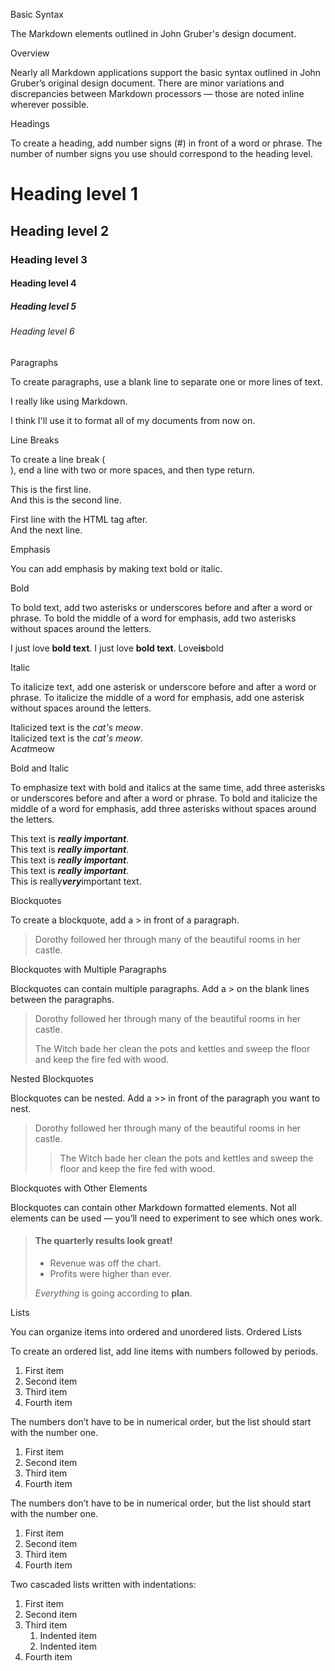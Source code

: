 Basic Syntax

The Markdown elements outlined in John Gruber's design document.

Overview

Nearly all Markdown applications support the basic syntax outlined in John Gruber’s original design document. There are minor variations and discrepancies between Markdown processors — those are noted inline wherever possible.

Headings

To create a heading, add number signs (#) in front of a word or phrase. The number of number signs you use should correspond to the heading level.

# Heading level 1
## Heading level 2
### Heading level 3
#### Heading level 4
##### Heading level 5
###### Heading level 6

Paragraphs

To create paragraphs, use a blank line to separate one or more lines of text.

I really like using Markdown.

I think I'll use it to format all of my documents from now on.

Line Breaks

To create a line break (<br>), end a line with two or more spaces, and then type return.

This is the first line.    
And this is the second line.

First line with the HTML tag after.<br>
And the next line.

Emphasis

You can add emphasis by making text bold or italic.

Bold

To bold text, add two asterisks or underscores before and after a word or phrase. To bold the middle of a word for emphasis, add two asterisks without spaces around the letters.

I just love **bold text**.
I just love __bold text__.
Love**is**bold

Italic

To italicize text, add one asterisk or underscore before and after a word or phrase. To italicize the middle of a word for emphasis, add one asterisk without spaces around the letters.

Italicized text is the *cat's meow*.  
Italicized text is the _cat's meow_.  
A*cat*meow

Bold and Italic

To emphasize text with bold and italics at the same time, add three asterisks or underscores before and after a word or phrase. To bold and italicize the middle of a word for emphasis, add three asterisks without spaces around the letters.

This text is ***really important***.  
 This text is ___really important___.  
  This text is __*really important*__.  
   This text is **_really important_**.  
    This is really***very***important text.

Blockquotes

To create a blockquote, add a > in front of a paragraph.

> Dorothy followed her through many of the beautiful rooms in her castle.

Blockquotes with Multiple Paragraphs

Blockquotes can contain multiple paragraphs. Add a > on the blank lines between the paragraphs.

> Dorothy followed her through many of the beautiful rooms in her castle.
>
> The Witch bade her clean the pots and kettles and sweep the floor and keep the fire fed with wood.

Nested Blockquotes

Blockquotes can be nested. Add a >> in front of the paragraph you want to nest.

> Dorothy followed her through many of the beautiful rooms in her castle.
>
>> The Witch bade her clean the pots and kettles and sweep the floor and keep the fire fed with wood.

Blockquotes with Other Elements

Blockquotes can contain other Markdown formatted elements. Not all elements can be used — you’ll need to experiment to see which ones work.

> #### The quarterly results look great!
>
> - Revenue was off the chart.
> - Profits were higher than ever.
>
>  *Everything* is going according to **plan**.

Lists

You can organize items into ordered and unordered lists.
Ordered Lists

To create an ordered list, add line items with numbers followed by periods. 

1. First item
2. Second item
3. Third item
4. Fourth item 

The numbers don’t have to be in numerical order, but the list should start with the number one.

1. First item
1. Second item
1. Third item
1. Fourth item 

The numbers don’t have to be in numerical order, but the list should start with the number one.

1. First item
8. Second item
3. Third item
5. Fourth item 

Two cascaded lists written with indentations:

1. First item
2. Second item
3. Third item
    1. Indented item
    2. Indented item
4. Fourth item 

